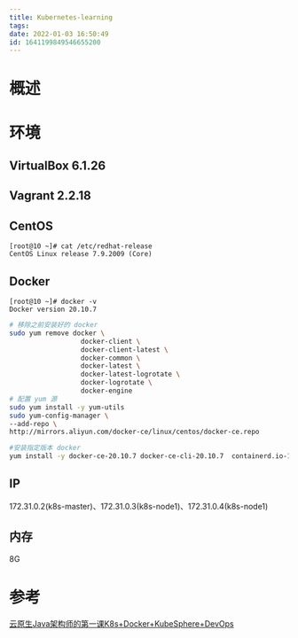 ```yaml
---
title: Kubernetes-learning
tags: 
date: 2022-01-03 16:50:49
id: 1641199849546655200
---
```

# 概述



# 环境

## VirtualBox 6.1.26 

## Vagrant 2.2.18 

## CentOS 

```
[root@10 ~]# cat /etc/redhat-release
CentOS Linux release 7.9.2009 (Core)
```

## Docker 

```
[root@10 ~]# docker -v
Docker version 20.10.7
```

```sh
# 移除之前安装好的 docker
sudo yum remove docker \
                  docker-client \
                  docker-client-latest \
                  docker-common \
                  docker-latest \
                  docker-latest-logrotate \
                  docker-logrotate \
                  docker-engine
# 配置 yum 源
sudo yum install -y yum-utils
sudo yum-config-manager \
--add-repo \
http://mirrors.aliyun.com/docker-ce/linux/centos/docker-ce.repo

#安装指定版本 docker 
yum install -y docker-ce-20.10.7 docker-ce-cli-20.10.7  containerd.io-1.4.6
```



## IP

172.31.0.2(k8s-master)、172.31.0.3(k8s-node1)、172.31.0.4(k8s-node1) 

## 内存

8G 

# 参考

 [云原生Java架构师的第一课K8s+Docker+KubeSphere+DevOps](https://www.bilibili.com/video/BV13Q4y1C7hS) 
